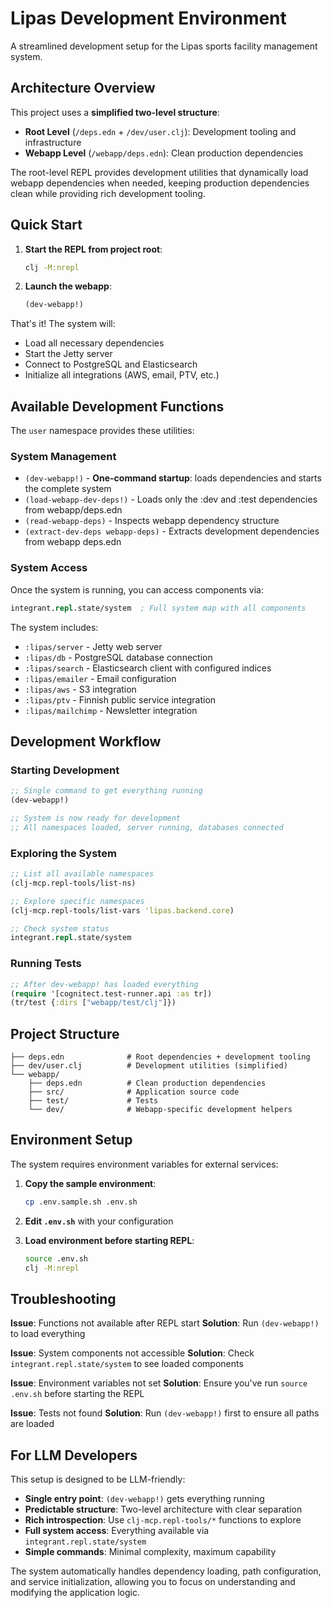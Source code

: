 # Lipas Development Environment

A streamlined development setup for the Lipas sports facility management system.

## Architecture Overview

This project uses a **simplified two-level structure**:

- **Root Level** (`/deps.edn` + `/dev/user.clj`): Development tooling and infrastructure
- **Webapp Level** (`/webapp/deps.edn`): Clean production dependencies

The root-level REPL provides development utilities that dynamically load webapp dependencies when needed, keeping production dependencies clean while providing rich development tooling.

## Quick Start

1. **Start the REPL from project root**:
   ```bash
   clj -M:nrepl
   ```

2. **Launch the webapp**:
   ```clojure
   (dev-webapp!)
   ```

That's it! The system will:
- Load all necessary dependencies
- Start the Jetty server
- Connect to PostgreSQL and Elasticsearch
- Initialize all integrations (AWS, email, PTV, etc.)

## Available Development Functions

The `user` namespace provides these utilities:

### System Management
- `(dev-webapp!)` - **One-command startup**: loads dependencies and starts the complete system
- `(load-webapp-dev-deps!)` - Loads only the :dev and :test dependencies from webapp/deps.edn
- `(read-webapp-deps)` - Inspects webapp dependency structure
- `(extract-dev-deps webapp-deps)` - Extracts development dependencies from webapp deps.edn

### System Access
Once the system is running, you can access components via:
```clojure
integrant.repl.state/system  ; Full system map with all components
```

The system includes:
- `:lipas/server` - Jetty web server
- `:lipas/db` - PostgreSQL database connection
- `:lipas/search` - Elasticsearch client with configured indices
- `:lipas/emailer` - Email configuration
- `:lipas/aws` - S3 integration
- `:lipas/ptv` - Finnish public service integration
- `:lipas/mailchimp` - Newsletter integration

## Development Workflow

### Starting Development
```clojure
;; Single command to get everything running
(dev-webapp!)

;; System is now ready for development
;; All namespaces loaded, server running, databases connected
```

### Exploring the System
```clojure
;; List all available namespaces
(clj-mcp.repl-tools/list-ns)

;; Explore specific namespaces
(clj-mcp.repl-tools/list-vars 'lipas.backend.core)

;; Check system status
integrant.repl.state/system
```

### Running Tests
```clojure
;; After dev-webapp! has loaded everything
(require '[cognitect.test-runner.api :as tr])
(tr/test {:dirs ["webapp/test/clj"]})
```

## Project Structure

```
├── deps.edn              # Root dependencies + development tooling
├── dev/user.clj          # Development utilities (simplified)
└── webapp/
    ├── deps.edn          # Clean production dependencies
    ├── src/              # Application source code
    ├── test/             # Tests
    └── dev/              # Webapp-specific development helpers
```

## Environment Setup

The system requires environment variables for external services:

1. **Copy the sample environment**:
   ```bash
   cp .env.sample.sh .env.sh
   ```

2. **Edit `.env.sh`** with your configuration

3. **Load environment before starting REPL**:
   ```bash
   source .env.sh
   clj -M:nrepl
   ```
## Troubleshooting

**Issue**: Functions not available after REPL start
**Solution**: Run `(dev-webapp!)` to load everything

**Issue**: System components not accessible
**Solution**: Check `integrant.repl.state/system` to see loaded components

**Issue**: Environment variables not set
**Solution**: Ensure you've run `source .env.sh` before starting the REPL

**Issue**: Tests not found
**Solution**: Run `(dev-webapp!)` first to ensure all paths are loaded

## For LLM Developers

This setup is designed to be LLM-friendly:

- **Single entry point**: `(dev-webapp!)` gets everything running
- **Predictable structure**: Two-level architecture with clear separation
- **Rich introspection**: Use `clj-mcp.repl-tools/*` functions to explore
- **Full system access**: Everything available via `integrant.repl.state/system`
- **Simple commands**: Minimal complexity, maximum capability

The system automatically handles dependency loading, path configuration, and service initialization, allowing you to focus on understanding and modifying the application logic.
